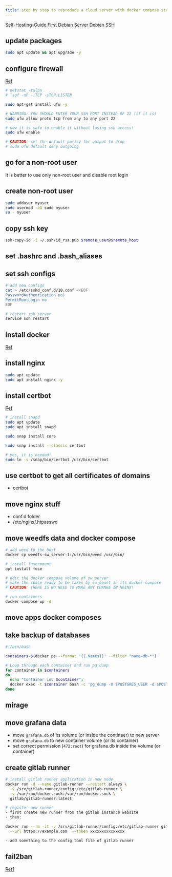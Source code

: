 ```yaml
---
title: step by step to reproduce a cloud server with docker compose stack
---
```


[Self-Hosting-Guide](https://github.com/mikeroyal/Self-Hosting-Guide)
[First Debian Server](https://forums.debian.net/viewtopic.php?t=153625)
[Debian SSH](https://wiki.debian.org/SSH)

## update packages

```bash
sudo apt update && apt upgrade -y
```

## configure firewall

[Ref](https://www.zenarmor.com/docs/network-security-tutorials/how-to-set-up-a-firewall-with-ufw-on-debian)

```bash
# netstat -tulpn
# lsof -nP -iTCP -sTCP:LISTEN

sudo apt-get install ufw -y

# WANRING: YOU SHOULD ENTER YOUR SSH PORT INSTEAD OF 22 (if it is)
sudo ufw allow proto tcp from any to any port 22

# now it is safe to enable it without losing ssh access!
sudo ufw enable

# CAUTION: set the default policy for output to drop
# sudo ufw default deny outgoing
```

## go for a non-root user

It is better to use only non-root user and disable root login

## create non-root user

```bash
sudo adduser myuser
sudo usermod -aG sudo myuser
su - myuser
```

## copy ssh key

```bash
ssh-copy-id -i ~/.ssh/id_rsa.pub $remote_user@$remote_host
```

## set .bashrc and .bash_aliases

## set ssh configs

```bash
# add new configs
cat > /etc/sshd_conf.d/10.conf <<EOF
PasswordAuthentication no)
PermitRootLogin no
EOF

# restart ssh server
service ssh restart
```

## install docker

[Ref](https://docs.docker.com/engine/install/debian/#install-using-the-repository)

## install nginx

```bash
sudo apt update
sudo apt install nginx -y
```

## install certbot

[Ref](https://certbot.eff.org/instructions?ws=nginx&os=debianbuster)

```bash
# install snapd
sudo apt update
sudo apt install snapd

sudo snap install core

sudo snap install --classic certbot

# yes, it is needed!
sudo ln -s /snap/bin/certbot /usr/bin/certbot
```

## use certbot to get all certificates of domains

- certbot

## move nginx stuff

- conf.d folder
- /etc/nginx/.htpasswd

## move weedfs data and docker compose

```bash
# add weed to the host
docker cp weedfs-sw_server-1:/usr/bin/weed /usr/bin/

# install fusermount
apt install fuse

# edit the docker compose volume of sw_server
# make the space ready to be taken by sw_mount in its docker-compose
# CAUTION: THERE IS NO NEED TO MAKE ANY CHANGE IN NGINX!

#‌ run containers
docker compose up -d
```

## move apps docker composes

## take backup of databases

```bash
#!/bin/bash

containers=$(docker ps --format '{{.Names}}' --filter "name=db-*")

# Loop through each container and run pg_dump
for container in $containers
do
  echo "Container is: $container";
  docker exec -t $container bash -c 'pg_dump -U $POSTGRES_USER -d $POSTGRES_DB --clean' > /opt/backups/pg_dumps/pg_dump-$container.sql;
done
```

## mirage

## move grafana data

- move `grafana.db` of its volume (or inside the continaer) to new server
- move `grafana.db` to new container volume (or its container)
- set correct permission (`472:root`) for grafana.db inside the volume (or container)

## create gitlab runner

```bash
# install gitlab runner application in new node
docker run -d --name gitlab-runner --restart always \
  -v /srv/gitlab-runner/config:/etc/gitlab-runner \
  -v /var/run/docker.sock:/var/run/docker.sock \
  gitlab/gitlab-runner:latest

# register new runner
- first create new runner from the gitlab instance website
- then:

docker run --rm -it -v /srv/gitlab-runner/config:/etc/gitlab-runner gitlab/gitlab-runner register \
  --url https://example.com  --token xxxxxxxxxxxxxxx

- add something to the config.toml file of gitlab runner
```

## fail2ban

[Ref1](https://www.linuxcapable.com/how-to-install-fail2ban-on-debian-linux/)
